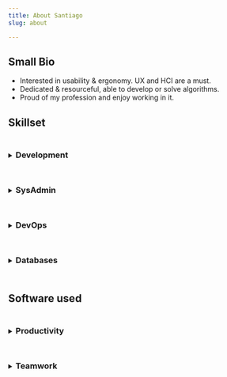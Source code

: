 ```yaml
---
title: About Santiago
slug: about

---
```


## Small Bio
- Interested in usability & ergonomy. UX and HCI are a must.
- Dedicated & resourceful, able to develop or solve algorithms.
- Proud of my profession and enjoy working in it.

## Skillset

<style>


.grid i {
    font-size: 10rem;
    padding: 15px;
    display:inline-block;
}

.grid svg {
    width:100px;
    height:100px;
    margin: auto;
}

.grid > li {
    list-style: none;
    /* display:inline-block; */
    background: #eee;
    margin: 0.5px;
    width: 127px;
    height: 128px;
    display: inline-flex;
    box-shadow: inset 1px 1px 5px 3px #706677;
}

.grid {
  max-width: 95%;
  width:768px;
  margin: 0 auto;
  padding: 1px;
  background: #ddd;
  text-align: center;
    flex-wrap: wrap;
    display: flex;
}

.button {
  display: inline-block;
  padding: 0.5em 1.0em;
  background: #EEE;
  border: none;
  border-radius: 7px;
  background-image: linear-gradient( to bottom, hsla(0, 0%, 0%, 0), hsla(0, 0%, 0%, 0.2) );
  color: #222;
  font-family: sans-serif;
  font-size: 16px;
  text-shadow: 0 1px white;
  cursor: pointer;
}

.button:hover {
  background-color: #8CF;
  text-shadow: 0 1px hsla(0, 0%, 100%, 0.5);
  color: #222;
}

.button:active,
.button.is-checked {
  background-color: #28F;
}

.button.is-checked {
  color: white;
  text-shadow: 0 -1px hsla(0, 0%, 0%, 0.8);
}

.button:active {
  box-shadow: inset 0 1px 10px hsla(0, 0%, 0%, 0.8);
}

/* ---- button-group ---- */

.button-group {
  margin-bottom: 20px;
  display: inline-block;
}

.button-group:after {
  content: '';
  display: block;
  clear: both;
}

.button-group .button {
  float: left;
  border-radius: 0;
  margin-left: 0;
  margin-right: 1px;
}

details {
    text-align: center;
}

details summary, details summary * {
    text-align: left;
}

li[data-groups='["programming"]'],
 li[data-groups='["os"]'],
 li[data-groups='["git"]'] {
  box-shadow: inset 1px 1px 35px 3px #c0fdff;
}

li[data-groups='["design"]'],
 li[data-groups='["browser"]'],
 li[data-groups='["cloud"]'] {
  box-shadow: inset 1px 1px 35px 3px #fee440;
}

li[data-groups='["other"]'] {
  box-shadow: inset 1px 1px 35px 3px #ffcbf2;
}

@media screen and (min-width: 769px) {
    /* STYLES HERE */
}

@media screen and (min-device-width: 640px) and (max-device-width: 768px) { 
    .grid {
        width: 640px;
        max-width: 100vw;
        left:0;
    }
}

@media screen and (min-device-width: 512px) and (max-device-width: 639px) { 
    .grid {
        width: 512px;
        max-width: 100vw;
        left:0;
    }
}

@media screen and (min-device-width: 384px) and (max-device-width: 511px) { 
    .grid {
        width: 384px;
        max-width: 100vw;
        left:0;
    }
}

@media screen and (min-device-width: 256px) and (max-device-width: 383px) { 
    .grid {
        width: 256px;
        max-width: 100vw;
        left:0;
    }
}

@media only screen and (max-device-width: 255px) {
    .grid {
        width: 128px;
        max-width: 100vw;
        left:0;
    }
}

</style>

<details>
<summary>
    <h3 style="display:inline-block; margin:1.6rem 0 1.6rem 0;">Development</h3>
</summary>
<p>

<div class="filters button-group">
<button class="button is-checked" data-filter='all' data-set='0'>show all</button>
<button class="button" data-filter='programming' data-set='0'>programming</button>
<button class="button" data-filter='design' data-set='0'>design</button>
<button class="button" data-filter='other' data-set='0'>server / managers / libraries</button>
</div>

<ul class="grid">
<li data-groups='["other"]'> <i class="devicon-apache-line-wordmark colored"></i></li>
<li data-groups='["design"]'> <i class="devicon-bootstrap-plain-wordmark colored"></i></li>
<li data-groups='["design"]'> <span class="iconify" data-icon="logos:bulma" data-inline="false"></span> </li>
<li data-groups='["programming"]'> <i class="devicon-c-plain colored"></i></li>
<li data-groups='["programming"]'> <i class="devicon-cplusplus-plain-wordmark colored"></i></li>
<li data-groups='["programming"]'> <i class="devicon-csharp-line colored"></i></li>
<li data-groups='["programming"]'> <i class="devicon-css3-plain-wordmark colored"></i></li>
<li data-groups='["programming"]'> <i class="devicon-dot-net-plain-wordmark colored"></i></li>
<li data-groups='["programming"]'> <i class="devicon-go-line colored"></i></li>
<li data-groups='["programming"]'> <i class="devicon-html5-plain-wordmark colored"></i></li>
<li data-groups='["design"]'><span class="iconify" data-icon="logos:hugo" data-inline="false"></span> </li>
<li data-groups='["programming"]'> <i class="devicon-java-plain-wordmark colored"></i></li>
<li data-groups='["programming"]'> <i class="devicon-javascript-plain colored"></i></li>
<li data-groups='["design"]'><span class="iconify" data-icon="logos:jekyll" data-inline="false"></span> </li>
<li data-groups='["programming"]'> <i class="devicon-jquery-plain-wordmark colored"></i></li>
<li data-groups='["programming"]'> <i class="devicon-less-plain-wordmark colored"></i></li>
<li data-groups='["design"]'> <span class="iconify" data-icon="logos:material-ui" data-inline="false"></span> </li>
<li data-groups='["other"]'> <i class="icon-maven" style="color:#ff6804;"></i></li>
<li data-groups='["other"]'><span class="iconify" data-icon="logos:netlify" data-inline="false"></span> </li>
<li data-groups='["other"]'> <i class="devicon-nginx-plain-wordmark colored"></i></li>
<li data-groups='["programming"]'> <i class="devicon-nodejs-plain-wordmark colored"></i></li>
<li data-groups='["other"]'> <i class="devicon-npm-original-wordmark colored"></i></li>
<li data-groups='["programming"]'> <i class="devicon-php-plain colored"></i></li>
<li data-groups='["programming"]'> <i class="devicon-python-plain-wordmark colored"></i></li>
<li data-groups='["design"]'> <i class="devicon-react-original-wordmark colored"></i></li>
<li data-groups='["programming"]'> <i class="devicon-sass-original colored"></i></li>
<li data-groups='["other"]'> <i class="icon-spring" style="color:#6cb33e;"></i> </li>
<li data-groups='["other"]'><span class="iconify" data-icon="logos:stackbit-icon" data-inline="false"></span> </li>
<li data-groups='["other"]'> <i class="icon-tomcat" style="color:#d1a41a;"></i></li>
<li data-groups='["programming"]'> <i class="devicon-typescript-plain colored"></i></li>
<li data-groups='["design"]'> <i class="devicon-vuejs-line-wordmark colored"></i></li>
<li data-groups='["other"]'> <i class="devicon-wordpress-plain-wordmark colored"></i></li>
</ul>
</details>

<details>
<summary><h3 style="display:inline-block; margin:1.6rem 0 1.6rem 0;">SysAdmin</h3></summary>
<div class="filters button-group">
<button class="button is-checked" data-filter='all' data-set='1'>show all</button>
<button class="button" data-filter='os' data-set='1'>operating system</button>
<button class="button" data-filter='browser' data-set='1'>browser</button>
<button class="button" data-filter='other' data-set='1'>ui / ide / tools</button>
</div>

<ul class="grid">
<li data-groups='["os"]'> <i class="icon-alpinelinux" style="color:#0D597F;"></i> </li>
<li data-groups='["os"]'> <i class="devicon-android-plain-wordmark colored"></i> </li>
<li data-groups='["os"]'> <i class="devicon-apple-original"></i> </li>
<li data-groups='["os"]'> <i class="icon-archlinux" style="color:#1793d1;"></i> </li>
<li data-groups='["browser"]'> <i class="devicon-chrome-plain-wordmark"></i> </li>
<li data-groups='["os"]'> <i class="devicon-debian-plain-wordmark colored"></i> </li>
<li data-groups='["browser"]'> <span class="iconify" data-icon="logos:firefox" data-inline="false"></span> </li>
<li data-groups='["os"]'> <span class="iconify" data-icon="simple-icons:gnome" data-inline="false"></span> </li>
<li data-groups='["browser"]'> <i class="devicon-ie10-original colored"></i> </li>
<li data-groups='["os"]'> <i class="devicon-linux-plain colored"></i> </li>
<li data-groups='["os"]'> <i class="icon-linux-mint" style="color:#00e000;"></i> </li>
<li data-groups='["os"]'> <i class="devicon-redhat-plain-wordmark colored"></i> </li>
<li data-groups='["browser"]'> <i class="devicon-safari-plain-wordmark colored"></i> </li>
<li data-groups='["other"]'> <i class="devicon-ssh-plain-wordmark colored"></i> </li>
<li data-groups='["os"]'> <i class="devicon-ubuntu-plain-wordmark colored"></i> </li>
<li data-groups='["other"]'> <i class="devicon-vim-plain colored"></i> </li>
<li data-groups='["os"]'> <i class="devicon-windows8-original colored"></i> </li>
<li data-groups='["other"]'> <i class="icon-x11" style="color:black;"></i> </li>
</ul>
</details>

<details>
<summary><h3 style="display:inline-block; margin:1.6rem 0 1.6rem 0;">DevOps</h3></summary>

<div class="filters button-group">
<button class="button is-checked" data-filter='all' data-set='2'>show all</button>
<button class="button" data-filter='git' data-set='2'>git</button>
<button class="button" data-filter='cloud' data-set='2'>cloud</button>
<button class="button" data-filter='other' data-set='2'>ci / cd</button>
</div>

<ul class="grid">
<li data-groups='["other"]'> <span class="iconify" data-icon="logos:appveyor" data-inline="false"></span> </li>
<li data-groups='["cloud"]'> <i class="devicon-amazonwebservices-plain-wordmark colored"></i> </li>
<li data-groups='["cloud"]'> <span class="iconify" data-icon="logos:azure" data-inline="false"></span> </li>
<li data-groups='["git"]'> <i class="devicon-bitbucket-plain-wordmark colored"></i> </li>
<li data-groups='["other"]'> <span class="iconify" data-icon="logos:codecov" data-inline="false"></span> </li>
<li data-groups='["other"]'> <i class="devicon-docker-plain-wordmark colored"></i> </li>
<li data-groups='["git"]'> <i class="devicon-git-plain-wordmark colored"></i> </li>
<li data-groups='["git"]'> <i class="devicon-github-plain-wordmark colored"></i> </li>
<li data-groups='["git"]'> <i class="devicon-gitlab-plain-wordmark colored"></i> </li>
<li data-groups='["other"]'> <span class="iconify" data-icon="cib:gitpod" data-inline="false"></span> </li>
<li data-groups='["git"]'> <i class="icon-google-code"></i> </li>
<li data-groups='["other"]'> <span class="iconify" data-icon="logos:snyk" data-inline="false"></span> </li>
<li data-groups='["other"]'> <span class="iconify" data-icon="logos:travis-ci" data-inline="false"></span> </li>
</ul>
</details>

<details>
<summary><h3 style="display:inline-block; margin:1.6rem 0 1.6rem 0;">Databases</h3></summary>
<ul class="grid">
<li> <i class="icon-mariadb" style="color:#003545;"></i> </li>
<li> <i class="devicon-mongodb-plain-wordmark colored"></i> </li>
<li> <i class="icon-mssql" style="color:#f11513;"></i> </li>
<li> <i class="devicon-mysql-plain-wordmark colored"></i> </li>
<li> <i class="devicon-oracle-original colored"></i> </li>
<li> <i class="devicon-postgresql-plain-wordmark colored"></i> </li>
</ul>
</details>

## Software used

<details>
<summary><h3 style="display:inline-block; margin:1.6rem 0 1.6rem 0;">Productivity</h3></summary>
<ul class="grid">
<li> <i class="devicon-atom-original-wordmark colored"></i> </li>
<li> <i class="icon-codepen" style="color:#212121;"></i> </li>
<li> <i class="devicon-gimp-plain colored"></i> </li>
<li> <span class="iconify" data-icon="cib:godot-engine" data-inline="false"></span> </li>
<li> <i class="devicon-photoshop-line colored"></i> </li>
<li> <i class="devicon-sourcetree-plain-wordmark colored"></i> </li>
<li> <i class="devicon-visualstudio-plain-wordmark colored"></i> </li>
<li> <span class="iconify" data-icon="logos:unity" data-inline="false"></span> </li>
</ul>
</details>

<details>
<summary><h3 style="display:inline-block; margin:1.6rem 0 1.6rem 0;">Teamwork</h3></summary>
<ul class="grid">
<li> <i class="devicon-slack-plain-wordmark colored"></i> </li>
<li> <i class="devicon-trello-plain colored"></i> </li>
</details>

<!--
## References

- https://github.com/Vestride/Shuffle
- https://github.com/konpa/devicon/
- https://github.com/fizzed/font-mfizz
- https://iconify.design/
- https://coolors.co/
- https://clrs.cc/
-->
<script src="https://polyfill.io/v3/polyfill.min.js?features=Array.from%2CSet%2CObject.assign"></script>
<script src="https://cdnjs.cloudflare.com/ajax/libs/Shuffle/5.2.3/shuffle.min.js" integrity="sha512-VHIYn9ssmuPBliadBEgGCTRtCO4agkhQCxiPaTBKaAq0cm2KKpX+PE2klG1VfOHKKcN5eZcev0M3s5V2xXxVew==" crossorigin="anonymous"></script>
<script src="https://code.iconify.design/1/1.0.7/iconify.min.js"></script>

<script>


window.onload = function(){
    var Shuffle = window.Shuffle;
    var Shuffles = [];
    var currentFocus;

    var _shuffles = document.querySelectorAll('.grid');
    for (iter = 0; iter < _shuffles.length; ++iter) {
        element = _shuffles[iter];

        Shuffles[iter] = new Shuffle(element, {
            itemSelector: 'li',
            useTransforms: false
        });
    };

    // add events to filter buttons for each instance
    var shuffleButtons = document.querySelectorAll(".filters button");
    for (let i = 0; i < shuffleButtons.length; i++) {
        shuffleButtons[i].addEventListener("click", function(e) {
            // shouldn't need to keep using event default callback
            e.preventDefault();
            // remove no longer needed css, and set css
            this.parentElement.querySelector('.is-checked').classList.remove('is-checked');
            this.classList.add('is-checked');
            // set the filter
            var _shuffle = Shuffles[this.dataset.set];
            _shuffle.filter(this.dataset.filter);
        });
    }

    // Fetch all the details element.
    const details = document.querySelectorAll("details");

    // Add the onclick listeners.
    details.forEach(function(targetDetail) {
        targetDetail.addEventListener("click", () => {
            // Close all the details that are not targetDetail.
            details.forEach((detail) => {
            if (detail !== targetDetail) {
                detail.removeAttribute("open");
            }
            });
            if(currentFocus != targetDetail) {
                targetDetail.scrollIntoView({behavior: "smooth", block: "start"});
                targetDetail.focus();
                currentFocus = targetDetail;
            }
        });
    });
}

</script>